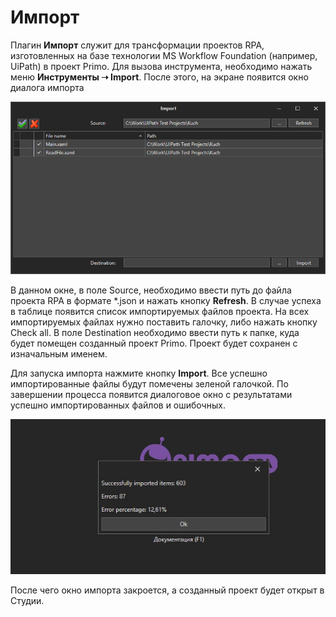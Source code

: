 # Импорт

Плагин **Импорт** служит для трансформации проектов RPA, изготовленных на базе технологии MS Workflow Foundation (например, UiPath) в проект Primo. Для вызова инструмента, необходимо нажать меню **Инструменты ➝ Import**. После этого, на экране появится окно диалога импорта

![](<../../.gitbook/assets/image (347).png>)

В данном окне, в поле Source, необходимо ввести путь до файла проекта RPA в формате \*.json и нажать кнопку **Refresh**. В случае успеха в таблице появится список импортируемых файлов проекта. На всех импортируемых файлах нужно поставить галочку, либо нажать кнопку Check all. В поле Destination необходимо ввести путь к папке, куда будет помещен созданный проект Primo. Проект будет сохранен с изначальным именем. 

Для запуска импорта нажмите кнопку **Import**. Все успешно импортированные файлы будут помечены зеленой галочкой. По завершении процесса появится диалоговое окно с результатами успешно импортированных файлов и ошибочных.

![](<../../.gitbook/assets/диалог-импорт.png>)

После чего окно импорта закроется, а созданный проект будет открыт в Студии.
